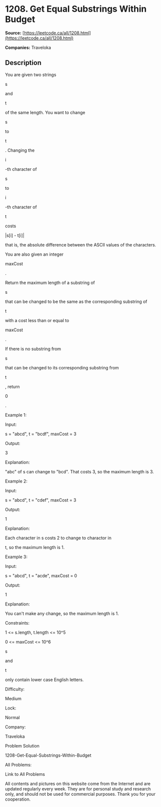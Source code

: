 # 1208. Get Equal Substrings Within Budget

**Source:** [https://leetcode.ca/all/1208.html](https://leetcode.ca/all/1208.html)

**Companies:** Traveloka

## Description

You are given two strings

s

and

t

of the same length. You want to
        change

s

to

t

. Changing the

i

-th character of

s

to

i

-th character of

t

costs

|s[i] -
            t[i]|

that is, the absolute difference between the ASCII values of the
        characters.

You are also given an integer

maxCost

.

Return the maximum length of a substring of

s

that can be changed to be the same
        as the corresponding substring of

t

with a cost less than or equal to

maxCost

.

If there is no substring from

s

that can be changed to its corresponding
        substring from

t

, return

0

.

Example 1:

Input:

s = "abcd", t = "bcdf", maxCost = 3

Output:

3

Explanation:

"abc" of s can change to "bcd". That costs 3, so the maximum length is 3.

Example 2:

Input:

s = "abcd", t = "cdef", maxCost = 3

Output:

1

Explanation:

Each character in s costs 2 to change to charactor in

t, so the maximum length is 1.

Example 3:

Input:

s = "abcd", t = "acde", maxCost = 0

Output:

1

Explanation:

You can't make any change, so the maximum length is 1.

Constraints:

1 <= s.length, t.length <= 10^5

0 <= maxCost <= 10^6

s

and

t

only contain lower case English letters.

Difficulty:

Medium

Lock:

Normal

Company:

Traveloka

Problem Solution

1208-Get-Equal-Substrings-Within-Budget

All Problems:

Link to All Problems

All contents and pictures on this website come from the Internet and are updated regularly every week. They are for personal study and research only, and should not be used for commercial purposes. Thank you for your cooperation.

